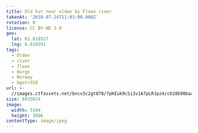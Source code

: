 ```yaml
---
title: Old hut near olden by Floen river
takenAt: '2018-07-24T11:03:08.000Z'
rotation: 0
license: CC BY-ND 3.0
geo:
  lat: 61.818527
  lng: 6.810391
tags:
  - Olden
  - river
  - floen
  - Norge
  - Norway
  - bgotrd18
url: >-
  //images.ctfassets.net/bncv3c2gt878/7pHIuk9cSi3v1A7pLRJpz4/c628b90baafca9da08964a6bd66a1309/old-hut-near-olden-by-floen-river_42955716055_o
size: 8935824
image:
  width: 5344
  height: 3006
contentType: image/jpeg
---
```


